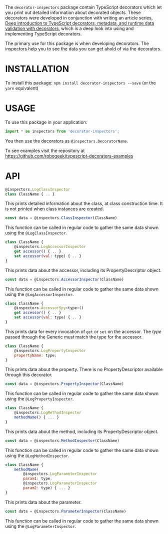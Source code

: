 The `decorator-inspectors` package contain TypeScript decorators which let you print out detailed information about decorated objects.  These decorators were developed in conjunction with writing an article series, [Deep introduction to TypeScript decorators, metadata, and runtime data validation with decorators](https://techsparx.com/nodejs/typescript/decorators/introduction.html), which is a deep look into using and implementing TypeScript decorators.

The primary use for this package is when developing decorators.  The inspectors help you to see the data you can get ahold of via the decorators.

# INSTALLATION

To install this package: `npm install decorator-inspectors --save` (or the `yarn` equivalent)

# USAGE

To use this package in your application:

```ts
import * as inspectors from 'decorator-inspectors';
```

You then use the decorators as `@inspectors.DecoratorName`.

To see examples visit the repository at https://github.com/robogeek/typescript-decorators-examples

# API

```js
@inspectors.LogClassInspector
class ClassName { .. }
```

This prints detailed information about the class, at class construction time.  It is not printed when class instances are created.

```js
const data = @inspectors.ClassInspector(ClassName)
```

This function can be called in regular code to gather the same data shown using the `@LogClassInspector`.

```js
class ClassName {
    @inspectors.LogAccessorInspector
    get accessor() { .. }
    set accessor(val: type) { .. }
}
```

This prints data about the accessor, including its PropertyDescriptor object.

```js
const data = @inspectors.AccessorInspector(ClassName)
```

This function can be called in regular code to gather the same data shown using the `@LogAccessorInspector`.


```js
class ClassName {
    @inspectors.AccessorSpy<type>()
    get accessor() { .. }
    set accessor(val: type) { .. }
}
```

This prints data for every invocation of `get` or `set` on the accessor.  The _type_ passed through the Generic must match the type for the accessor.

```js
class ClassName {
    @inspectors.LogPropertyInspector
    propertyName: type;
}
```

This prints data about the property.  There is no PropertyDescriptor available through this decorator.

```js
const data = @inspectors.PropertyInspector(ClassName)
```

This function can be called in regular code to gather the same data shown using the `@LogPropertyInspector`.


```js
class ClassName {
    @inspectors.LogMethodInspector
    methodName() { ... }
}
```

This prints data about the method, including its PropertyDescriptor object.

```js
const data = @inspectors.MethodInspector(ClassName)
```

This function can be called in regular code to gather the same data shown using the `@LogMethodInspector`.


```js
class ClassName {
    methodName(
        @inspectors.LogParameterInspector
        param1: type,
        @inspectors.LogParameterInspector
        param2: type) { ... }
}
```

This prints data about the parameter.

```js
const data = @inspectors.ParameterInspector(ClassName)
```

This function can be called in regular code to gather the same data shown using the `@LogParameterInspector`.

